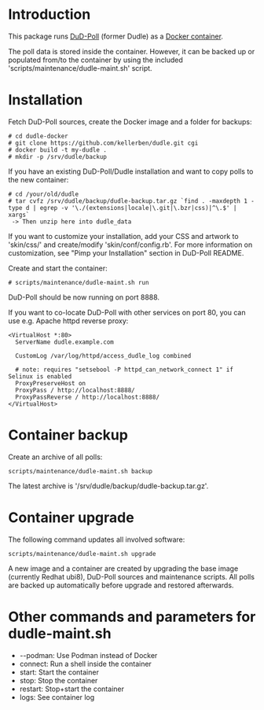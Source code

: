 Introduction
============

This package runs [DuD-Poll](https://dud-poll.inf.tu-dresden.de/) (former Dudle) as a [Docker container](https://www.docker.com/).

The poll data is stored inside the container. However, it can be backed up or populated from/to the container by using the included 'scripts/maintenance/dudle-maint.sh' script.

Installation
============

Fetch DuD-Poll sources, create the Docker image and a folder for backups:

    # cd dudle-docker
    # git clone https://github.com/kellerben/dudle.git cgi
    # docker build -t my-dudle .
    # mkdir -p /srv/dudle/backup

If you have an existing DuD-Poll/Dudle installation and want to copy polls to the new container:

    # cd /your/old/dudle
    # tar cvfz /srv/dudle/backup/dudle-backup.tar.gz `find . -maxdepth 1 -type d | egrep -v '\./(extensions|locale|\.git|\.bzr|css)|^\.$' | xargs`
     -> Then unzip here into dudle_data

If you want to customize your installation, add your CSS and artwork to 'skin/css/' and create/modify 'skin/conf/config.rb'. For more information on customization, see "Pimp your Installation" section in DuD-Poll README.

Create and start the container:

    # scripts/maintenance/dudle-maint.sh run

DuD-Poll should be now running on port 8888.

If you want to co-locate DuD-Poll with other services on port 80, you can use e.g. Apache httpd reverse proxy:

    <VirtualHost *:80>
      ServerName dudle.example.com

      CustomLog /var/log/httpd/access_dudle_log combined

      # note: requires "setsebool -P httpd_can_network_connect 1" if Selinux is enabled
      ProxyPreserveHost on
      ProxyPass / http://localhost:8888/
      ProxyPassReverse / http://localhost:8888/
    </VirtualHost>

Container backup
================

Create an archive of all polls:

    scripts/maintenance/dudle-maint.sh backup

The latest archive is '/srv/dudle/backup/dudle-backup.tar.gz'.

Container upgrade
=================

The following command updates all involved software:

    scripts/maintenance/dudle-maint.sh upgrade

A new image and a container are created by upgrading the base image (currently Redhat ubi8), DuD-Poll sources and maintenance scripts. All polls are backed up automatically before upgrade and restored afterwards.

Other commands and parameters for dudle-maint.sh
================================================

* --podman: Use Podman instead of Docker
* connect: Run a shell inside the container
* start: Start the container
* stop: Stop the container
* restart: Stop+start the container
* logs: See container log

